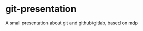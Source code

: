 # git-presentation
A small presentation about git and github/gitlab, based on [mdp](https://github.com/visit1985/mdp)
